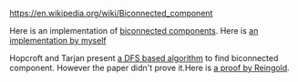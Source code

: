 https://en.wikipedia.org/wiki/Biconnected_component

Here is an implementation of [biconnected components](https://community.topcoder.com/stat?c=problem_solution&cr=22858920&rd=17422&pm=15257). Here is [an implementation by myself](https://github.com/wangzhihao/notes/blob/stream-survey/computer_science/algorithms/topcoder/MaxCutFree/MaxCutFree_SCC_Version.java)

Hopcroft and Tarjan present [a DFS based algorithm](http://akira.ruc.dk/~keld/teaching/algoritmedesign_f03/Artikler/06/Hopcroft73.pdf) to find biconnected component. However the paper didn't prove it.Here is [a proof by Reingold](https://www.cs.cmu.edu/~avrim/451f12/lectures/biconnected.pdf). 
